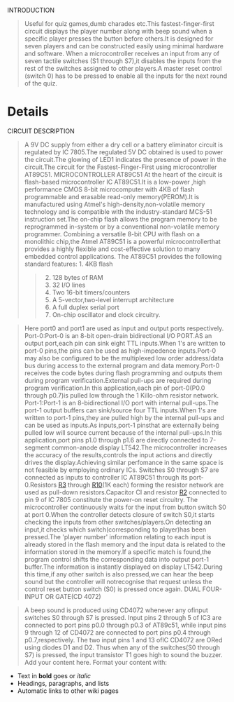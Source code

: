 INTRODUCTION
> Useful for quiz games,dumb charades etc.This fastest-finger-first circuit displays the player number along with beep sound when a specific player presses the button before others.It is designed for seven players and can be constructed easily using minimal hardware and software.
> When a microcontroller receives an input from any of seven tactile switches (S1 through S7),it disables the inputs from the rest of the switches assigned to other players.A master reset control (switch 0) has to be pressed to enable all the inputs for the next round of the quiz.

# Details #
CIRCUIT DESCRIPTION
> A 9V DC supply from either a dry cell or a battery eliminator circuit is regulated by IC 7805.The regulated 5V DC obtained is used to power the circuit.The glowing of LED1 indicates the presence of power in the circuit.The circuit for the Fastest-Finger-First using microcontroller AT89C51.
MICROCONTROLLER AT89C51
> At the heart of the circuit is flash-based microcontroller IC AT89C51.It is a low-power ,high performance CMOS 8-bit microcomputer with 4KB of flash programmable and erasable read-only memory(PEROM).It is manufactured using Atmel's high-density,non-volatile memory technology and is compatible with the industry-standard MCS-51 instruction set.The on-chip flash allows the program memory to be reprogrammed in-system or by a conventional non-volatile memory programmer.
> Combining a versatile 8-bit CPU with flash on a monolithic chip,the Atmel AT89C51 is a powerful microcontrollerthat provides a highly flexible and cost-effective solution to many embedded control applications.
> The AT89C51 provides the following standard features:
    1. 4KB flash
> > 2. 128 bytes of RAM
> > 3. 32 I/O lines
> > 4. Two 16-bit timers/counters
> > 5. A 5-vector,two-level interrupt architecture
> > 6. A full duplex serial port
> > 7. On-chip oscillator and clock circuitry.

> Here port0 and port1 are used as input and output ports respectively.
Port-0:Port-0 is an 8-bit open-drain bidirectional I/O PORT.AS an output port,each pin can sink eight TTL inputs.When 1's are written to port-0 pins,the pins can be used as high-impedence inputs.Port-0 may also be configured to be the multiplexed low order address/data bus during access to the external program and data memory.Port-0 receives the code bytes during flash programming and outputs them during program verification.External pull-ups are required during program verification.In this application,each pin of port-0(P0.0 through p0.7)is pulled low through the 1 Killo-ohm resistor network.
Port-1:Port-1 is an 8-bidirectional I/O port with internal pull-ups.The port-1 output buffers can sink/source four TTL inputs.When 1's are written to port-1 pins,they are pulled high by the internal pull-ups and can be used as inputs.As inputs,port-1 pinsthat are externally being pulled low will source current because of the internal pull-ups.In this application,port pins p1.0 through p1.6 are directly connected to 7-segment common-anode display LT542.The microcontroller increases the accuracy of the results,controls the input actions and directly drives the display.Achieving  similar perfomance in the same space is not  feasible by employing ordinary ICs.
> Switches S0 through S7 are connected as inputs to controller IC AT89C51 through its port-0.Resistors [R3](https://code.google.com/p/ascentengineers/source/detail?r=3) through [R10](https://code.google.com/p/ascentengineers/source/detail?r=10)(1K each) forming the resistor network are used as pull-down resistors.Capacitor CI and resistor [R2](https://code.google.com/p/ascentengineers/source/detail?r=2) connected to pin 9 of IC 7805 constitute the power-on reset circuitry.
> The microcontroller continuously waits for the input from button switch S0 at port 0.When the controller detects closure of switch S0,it starts checking the inputs from other switches/players.On detecting an input,it checks which switch(corresponding to player)has been pressed.The 'player number' information relating to each input is already stored in the flash memory and the input data is related to the information stored in the memory.If a specific match is found,the program control shifts the corresponding data into output port-1 buffer.The information is instantly displayed on display LT542.During this time,if any other switch is also pressed,we can hear the beep sound but the controller will notrecognise that request unless the control reset button switch (S0) is pressed once again.
DUAL FOUR-INPUT OR GATE(CD 4072)

> A beep sound is produced using CD4072 whenever any ofinput switches S0 through S7 is pressed.
> Input pins 2 through  5 of IC3 are connected to port pins p0.0 through p0.3 of AT89c51, while input pins 9 through 12 of CD4072 are connected to port pins p0.4 through p0.7,respectively. The two input pins 1 and 13 ofIC CD4072 are ORed using diodes D1 and D2. Thus when any of the switches(S0 through S7) is pressed, the input transistor T1 goes high to sound the buzzer.
Add your content here.  Format your content with:
  * Text in **bold** goes or _italic_
  * Headings, paragraphs, and lists
  * Automatic links to other wiki pages
